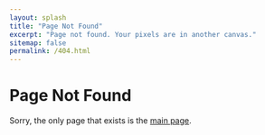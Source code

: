 ```yaml
---
layout: splash
title: "Page Not Found"
excerpt: "Page not found. Your pixels are in another canvas."
sitemap: false
permalink: /404.html
---
```


# Page Not Found 

Sorry, the only page that exists is the [main page](/iv2022_workshop_bridging_the_gap/).

<!--<script>
  var GOOG_FIXURL_LANG = 'en';
  var GOOG_FIXURL_SITE = '{{ site.url }}'
</script>
<script src="https://linkhelp.clients.google.com/tbproxy/lh/wm/fixurl.js">
</script>-->
